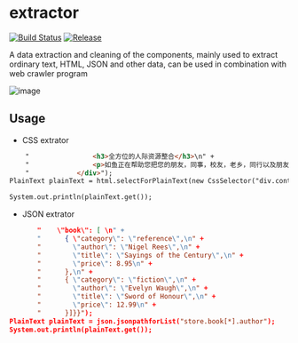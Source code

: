 # extractor

[![Build Status](https://travis-ci.org/letcheng/extractor.svg?branch=master)](https://travis-ci.org/letcheng/extractor)
[![Release](https://jitpack.io/v/letcheng/extractor.svg)](https://jitpack.io/#letcheng/extractor)

A data extraction and cleaning of the components, mainly used to extract ordinary text, HTML, JSON and other data, can be used in combination with web crawler program

![image](https://github.com/letcheng/extractor/raw/master/src/main/resources/extractor.JPG)


## Usage

- CSS extrator
```Html html = Html.create("<div class=\"content\">\n" +
    "                <h3>全方位的人际资源整合</h3>\n" +
    "                <p>如鱼正在帮助您把您的朋友，同事，校友，老乡，同行以及朋友的朋友等资源整合起来，在需要的时候您可以随时找到他们~</p>\n" +
    "            </div>");
PlainText plainText = html.selectForPlainText(new CssSelector("div.content>h3", ValueType.TEXT));

System.out.println(plainText.get());
```

- JSON extrator

```Json json = Json.create("{ \"store\": {\n" +
       "    \"book\": [ \n" +
       "      { \"category\": \"reference\",\n" +
       "        \"author\": \"Nigel Rees\",\n" +
       "        \"title\": \"Sayings of the Century\",\n" +
       "        \"price\": 8.95\n" +
       "      },\n" +
       "      { \"category\": \"fiction\",\n" +
       "        \"author\": \"Evelyn Waugh\",\n" +
       "        \"title\": \"Sword of Honour\",\n" +
       "        \"price\": 12.99\n" +
       "      }]}}");
PlainText plainText = json.jsonpathforList("store.book[*].author");
System.out.println(plainText.get());
```
